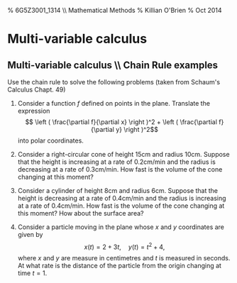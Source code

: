 % 6G5Z3001_1314 \\\\ Mathematical Methods
% Killian O'Brien
% Oct 2014
$\newcommand{\pderiv}[2]{\frac{\partial #1}{\partial #2}}
\newcommand{\ppderiv}[2]{\frac{\partial^2 #1}{\partial #2}}$

# Multi-variable calculus

## Multi-variable calculus \\\\ Chain Rule examples

Use the chain rule to solve the following problems (taken from Schaum's Calculus Chapt. 49)

1. Consider a function $f$ defined on points in the plane. Translate the expression 
$$ \left ( \frac{\partial f}{\partial x} \right )^2 + \left ( \frac{\partial f}{\partial y} \right )^2$$
into polar coordinates.

2. Consider a right-circular cone of height 15cm and radius 10cm. Suppose that the height is increasing at a rate of 0.2cm/min and the radius is decreasing at a rate of 0.3cm/min. How fast is the volume of the cone changing at this moment?

3. Consider a cylinder of height 8cm and radius 6cm. Suppose that the height is decreasing at a rate of 0.4cm/min and the radius is increasing at a rate of 0.4cm/min. How fast is the volume of the cone changing at this moment? How about the surface area? 

4. Consider a particle moving in the plane whose $x$ and $y$ coordinates are given by 
$$x(t) = 2+3t, \quad y(t)=t^2 + 4 ,$$
where $x$ and $y$ are measure in centimetres and $t$ is measured in seconds. At what rate is the distance of the particle from the origin changing at time $t=1$. 

<div class="compute"><script type="text/x-sage">

</script></div>
 <!--- 
 <div class="compute"><script type="text/x-sage"><div class="compute"><script type="text/x-sage">
@interact
def tline(ep=slider(0.0001,4,0.1,0)):
          p=plot(sin(x), (x, 0, 2*pi));
          a=pi/2;
          u=a+ep;
          slope=(sin(u)-sin(a))/(u-a);
          q=plot(slope*(x-pi/2)+sin(pi/2), (x,0,2*pi), color='red');
          (p+q).show();
</script></div> </script></div> 


[`cloud.sagemath.com`](https://cloud.sagemath.com).
 --->
